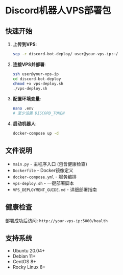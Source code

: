 # Discord机器人VPS部署包

## 快速开始

1. **上传到VPS**:
   ```bash
   scp -r discord-bot-deploy/ user@your-vps-ip:~/
   ```

2. **连接VPS并部署**:
   ```bash
   ssh user@your-vps-ip
   cd discord-bot-deploy
   chmod +x vps-deploy.sh
   ./vps-deploy.sh
   ```

3. **配置环境变量**:
   ```bash
   nano .env
   # 至少设置 DISCORD_TOKEN
   ```

4. **启动机器人**:
   ```bash
   docker-compose up -d
   ```

## 文件说明

- `main.py` - 主程序入口 (包含健康检查)
- `Dockerfile` - Docker镜像定义
- `docker-compose.yml` - 服务编排
- `vps-deploy.sh` - 一键部署脚本
- `VPS_DEPLOYMENT_GUIDE.md` - 详细部署指南

## 健康检查

部署成功后访问: `http://your-vps-ip:5000/health`

## 支持系统

- Ubuntu 20.04+
- Debian 11+
- CentOS 8+
- Rocky Linux 8+
